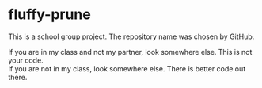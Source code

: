 # fluffy-prune
This is a school group project. The repository name was chosen by GitHub.

If you are in my class and not my partner, look somewhere else. This is not your code.  
If you are not in my class, look somewhere else. There is better code out there.
